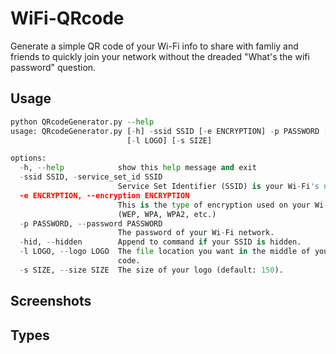 # WiFi-QRcode
Generate a simple QR code of your Wi-Fi info to share with famliy and friends to quickly join your network without the dreaded "What's the wifi password" question.


## Usage

```python
python QRcodeGenerator.py --help
usage: QRcodeGenerator.py [-h] -ssid SSID [-e ENCRYPTION] -p PASSWORD [-hid]
                          [-l LOGO] [-s SIZE]

options:
  -h, --help            show this help message and exit
  -ssid SSID, -service_set_id SSID
                        Service Set Identifier (SSID) is your Wi-Fi's name.
  -e ENCRYPTION, --encryption ENCRYPTION
                        This is the type of encryption used on your Wi-Fi
                        (WEP, WPA, WPA2, etc.)
  -p PASSWORD, --password PASSWORD
                        The password of your Wi-Fi network.
  -hid, --hidden        Append to command if your SSID is hidden.
  -l LOGO, --logo LOGO  The file location you want in the middle of your QR
                        code.
  -s SIZE, --size SIZE  The size of your logo (default: 150).
```


## Screenshots


## Types
